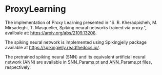 # ProxyLearning
The implementation of Proxy Learning presented in "S. R. Kheradpisheh, M. Mirsadeghi, T. Masquelier, Spiking neural networks trained via proxy.", availbale at: https://arxiv.org/abs/2109.13208.

The spiking neural network  is implemented using Spikingjelly package available at https://spikingjelly.readthedocs.io/.

The pretrained spiking neural (SNN) and its equivalent artificial neural network (ANN) are available in SNN_Params.pt and ANN_Params.pt files, respectively.
